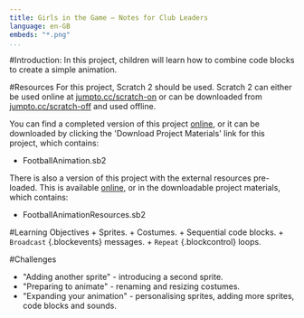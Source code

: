 ```yaml
---
title: Girls in the Game — Notes for Club Leaders
language: en-GB
embeds: "*.png"
...
```


#Introduction:
In this project, children will learn how to combine code blocks to create a simple animation.

#Resources
For this project, Scratch 2 should be used. Scratch 2 can either be used online at [jumpto.cc/scratch-on](http://jumpto.cc/scratch-on) or can be downloaded from [jumpto.cc/scratch-off](http://jumpto.cc/scratch-off) and used offline.

You can find a completed version of this project <a href="http://scratch.mit.edu/projects/95843402/#editor">online</a>, or it can be downloaded by clicking the 'Download Project Materials' link for this project, which contains:

+ FootballAnimation.sb2

There is also a version of this project with the external resources pre-loaded. This is available <a href="http://scratch.mit.edu/projects/95299781/#editor">online</a>, or in the downloadable project materials, which contains:

+ FootballAnimationResources.sb2 

#Learning Objectives
	+ Sprites.
	+ Costumes.
	+ Sequential code blocks.
	+ `Broadcast` {.blockevents} messages.
	+ `Repeat` {.blockcontrol} loops.

#Challenges
+ "Adding another sprite" - introducing a second sprite.
+ "Preparing to animate" - renaming and resizing costumes.
+ "Expanding your animation" - personalising sprites, adding more sprites, code blocks and sounds.
